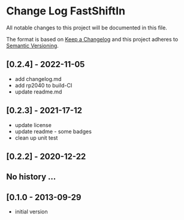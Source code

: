 # Change Log FastShiftIn

All notable changes to this project will be documented in this file.

The format is based on [Keep a Changelog](http://keepachangelog.com/)
and this project adheres to [Semantic Versioning](http://semver.org/).


## [0.2.4] - 2022-11-05
- add changelog.md
- add rp2040 to build-CI
- update readme.md


## [0.2.3] - 2021-17-12
- update license
- update readme - some badges
- clean up unit test

## [0.2.2] - 2020-12-22


## No history ...


## [0.1.0 - 2013-09-29
- initial version

